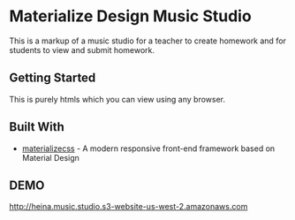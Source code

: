 # Materialize Design Music Studio

This is a markup of a music studio for a teacher to create homework and for students to view and submit homework.

## Getting Started

This is purely htmls which you can view using any browser.

## Built With

* [materializecss](https://materializecss.com/) - A modern responsive front-end framework based on Material Design

## DEMO

http://heina.music.studio.s3-website-us-west-2.amazonaws.com
